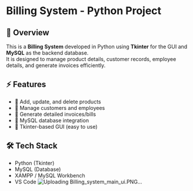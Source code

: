 # Billing System - Python Project

## 📌 Overview
This is a **Billing System** developed in Python using **Tkinter** for the GUI and **MySQL** as the backend database.  
It is designed to manage product details, customer records, employee details, and generate invoices efficiently.

## ⚡ Features
- 🛒 Add, update, and delete products
- 👥 Manage customers and employees
- 📄 Generate detailed invoices/bills
- 💾 MySQL database integration
- 🎨 Tkinter-based GUI (easy to use)

## 🛠️ Tech Stack
- Python (Tkinter)
- MySQL (Database)
- XAMPP / MySQL Workbench
- VS Code
![Uploading Billing_system_main_ui.PNG…]()
